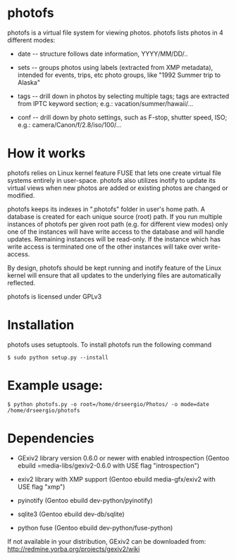 photofs
=======

photofs is a virtual file system for viewing photos. photofs lists photos in
4 different modes:

  * date -- structure follows date information, YYYY/MM/DD/..

  * sets -- groups photos using labels (extracted from XMP metadata), intended
          for events, trips, etc photo groups, like "1992 Summer trip to Alaska"

  * tags -- drill down in photos by selecting multiple tags; tags are extracted
          from IPTC keyword section; e.g.: vacation/summer/hawaii/...

  * conf -- drill down by photo settings, such as F-stop, shutter speed, ISO; e.g.:
          camera/Canon/f/2.8/iso/100/...

How it works
=======

photofs relies on Linux kernel feature FUSE that lets one create virtual file
systems entirely in user-space. photofs also utilizes inotify to update its
virtual views when new photos are added or existing photos are changed or
modified.

photofs keeps its indexes in ".photofs" folder in user's home path. A database
is created for each unique source (root) path. If you run multiple instances of
photofs per given root path (e.g. for different view modes) only one of the
instances will have write access to the database and will handle updates.
Remaining instances will be read-only. If the instance which has write access is
terminated one of the other instances will take over write-access.

By design, photofs should be kept running and inotify feature of
the Linux kernel will ensure that all updates to the underlying files are
automatically reflected.


photofs is licensed under GPLv3

Installation
=======

photofs uses setuptools. To install photofs run the following command
```
$ sudo python setup.py --install
```

Example usage:
=======

```
$ python photofs.py -o root=/home/drseergio/Photos/ -o mode=date /home/drseergio/photofs
```

Dependencies
=======

  * GExiv2 library version 0.6.0 or newer with enabled introspection
  (Gentoo ebuild =media-libs/gexiv2-0.6.0 with USE flag "introspection")

  * exiv2 library with XMP support
  (Gentoo ebuild media-gfx/exiv2 with USE flag "xmp")

  * pyinotify (Gentoo ebuild dev-python/pyinotify)

  * sqlite3 (Gentoo ebuild dev-db/sqlite)

  * python fuse (Gentoo ebuild dev-python/fuse-python)

If not available in your distribution, GExiv2 can be downloaded from:
http://redmine.yorba.org/projects/gexiv2/wiki
